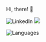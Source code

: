 Hi, there! 👋

![LinkedIn](https://www.linkedin.com/in/vishnupriyaramanathan/)
![](https://komarev.com/ghpvc/?username=vishnupriyaRamanathan&color=green)

![Languages](https://github-readme-stats.vercel.app/api/top-langs/?username=vishnupriyaRamanathan)
